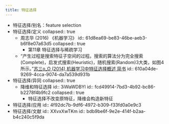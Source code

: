 ```yaml
---
title: 特征选择
---
```


- 特征选择/别名：feature selection
- 特征选择/定义
  collapsed:: true
	- 周志华 (2016) 《机器学习》
	  id:: 61d8ea69-be83-46be-aeb3-b6f8e07a63d5
	  collapsed:: true
		- 第11章 特征选择与稀疏学习
	- “产生过程是搜索特征子空间的过程。搜索的算法分为完全搜索(Complete)，启发式搜索(Heuristic)，随机搜索(Random)3大类，如图4所示。”[苏三o_O (2014) 机器学习中特征选择概述 简书](https://blog.csdn.net/iezengli/article/details/32686803)
	  id:: 610a04de-9269-4cca-9074-da7a539d931b
- 特征选择/异同
  collapsed:: true
	- 降维和特征选择
	  id:: 3iWaWDBYl
	  id:: fcd49914-7bd3-4b92-bc86-b2278f4b9fc2
	  collapsed:: true
		- 特征选择不改变原特征，降维会构造新特征
- 特征选择/应用
  id:: 4f92dc7b-9df6-4972-b309-f33fd0a0e9c3
- 特征选择/文献
  id:: XXvxXwTKm
  id:: bdb9be6f-9e2e-414f-b2aa-b4c240c5f9da